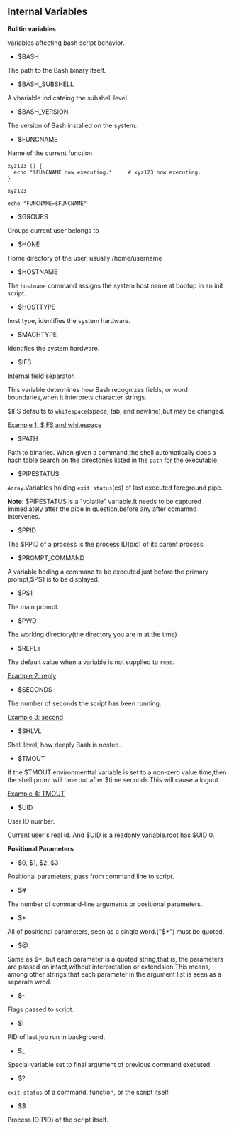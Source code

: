 ## Internal Variables

**Bulitin variables**

variables affecting bash script behavior.

- $BASH

The path to the Bash binary itself.

- $BASH_SUBSHELL

A vbariable indicateing the subshell level.

- $BASH_VERSION

The version of Bash installed on the system.

- $FUNCNAME

Name of the current function

```shell
xyz123 () {
  echo "$FUNCNAME now executing."     # xyz123 now executing.
}

xyz123

echo "FUNCNAME=$FUNCNAME"
```

- $GROUPS

Groups current user belongs to

- $HONE

Home directory of the user, usually /home/username

- $HOSTNAME

The `hostname` command assigns the system host name at bootup in an init script.

- $HOSTTYPE

host type, identifies the system hardware.

- $MACHTYPE

Identifies the system hardware.

- $IFS

Internal field separator.

This variable determines how Bash recognizes fields, or word boundaries,when it interprets character strings.

$IFS defaults to `whitespace`(space, tab, and newline),but may be changed.

[Example 1: $IFS and whitespace](../../scripts/Part-3-Beyond-the-Basic/IFS-and-Whitespace.sh)

- $PATH

Path to binaries.
When given a command,the shell automatically does a hash table search on the directories listed in the `path` for the executable.

- $PIPESTATUS

`Array`.Variables holding `exit status`(es) of last executed foreground pipe.

**Note**: $PIPESTATUS is a "volatile" variable.It needs to be captured immediately after the pipe in question,before any after comamnd intervenes.

- $PPID

The $PPID of a process is the process ID(pid) of its parent process.

- $PROMPT_COMMAND

A variable hoding a command to be executed just before the primary prompt,$PS1 is to be displayed.

- $PS1

The main prompt.

- $PWD

The working directory(the directory you are in at the time)

- $REPLY

The default value when a variable is not supplied to `read`.

[Example 2: reply](../../scripts/Part-3-Beyond-the-Basic/reply.sh)

- $SECONDS

The number of seconds the script has been running.

[Example 3: second](../../scritps/Part-3-Beyond-the-Basic/second.sh)

- $SHLVL

Shell level, how deeply Bash is nested.

- $TMOUT

If the $TMOUT environmenttal variable is set to a non-zero value time,then the shell promt will time out after $time seconds.This will cause a logout.

[Example 4: TMOUT](../../scripts/Part-3-Beyond-the-Basic/timeout.sh)

- $UID

User ID number.

Current user's real id. And $UID is a readonly variable.root has $UID 0.

**Positional Parameters**
- $0, $1, $2, $3

Positional parameters, pass from command line to script.
- $#

The number of command-line arguments or positional parameters.

- $*

All of positional parameters, seen as a single word.("$*") must be quoted.

- $@

Same as $*, but each parameter is a quoted string,that is, the parameters are passed on intact,without interpretation or extendsion.This means, among other strings,that each parameter in the argument list is seen as a separate wrod.

- $-

Flags passed to script.

- $!

PID of last job run in background.

- $_

Special variable set to final argument of previous command executed.

- $?

`exit status` of a command, function, or the script itself.

- \$$

Process ID(PID) of the script itself.
